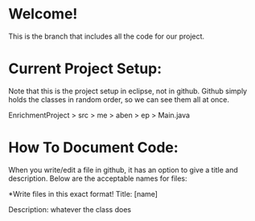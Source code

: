 # Welcome!

This is the branch that includes all the code for our project.

# Current Project Setup:

Note that this is the project setup in eclipse, not in github. Github simply holds the classes in random order, so we can see them all at once.

EnrichmentProject >
  src >
    me >
      aben >
        ep >
          Main.java
      
      
# How To Document Code: 

When you write/edit a file in github, it has an option to give a title and description. Below are the acceptable names for files:

*Write files in this exact format!
Title: [name]

Description: whatever the class does
  
